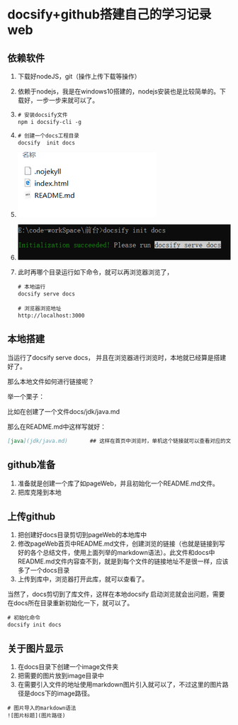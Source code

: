 # docsify+github搭建自己的学习记录web

## 依赖软件

1. 下载好nodeJS，git（操作上传下载等操作）

2. 依赖于nodejs，我是在windows10搭建的，nodejs安装也是比较简单的。下载好，一步一步来就可以了。

3. ```shell
   # 安装docsify文件
   npm i docsify-cli -g
   ```

4. ```shell
   # 创建一个docs工程目录
   docsify  init docs
   ```

5. ![初始化后的目录文件](image/initdocsify.png)

6. ![初始化结果](image/docsify_serve.png)

7. 此时再哪个目录运行如下命令，就可以再浏览器浏览了，

   ```shel
   # 本地运行
   docsify serve docs
   
   # 浏览器浏览地址
   http://localhost:3000
   ```

   

## 本地搭建

当运行了docsify serve docs， 并且在浏览器进行浏览时，本地就已经算是搭建好了。

那么本地文件如何进行链接呢？

举一个栗子：

比如在创建了一个文件docs/jdk/java.md

那么在README.md中这样写就好：

```markdown
[java](jdk/java.md)       ## 这样在首页中浏览时，单机这个链接就可以查看对应的文档了，就是markdown链接使用
```



## github准备

1. 准备就是创建一个库了如pageWeb，并且初始化一个README.md文件。
2. 把库克隆到本地

## 上传github

1. 把创建好docs目录剪切到pageWeb的本地库中
2. 修改pageWeb首页中README.md文件，创建浏览的链接（也就是链接到写好的各个总结文件，使用上面列举的markdown语法）。此文件和docs中README.md文件内容查不到，就是到每个文件的链接地址不是很一样，应该多了一个docs目录
3. 上传到库中，浏览器打开此库，就可以查看了。

当然了，docs剪切到了库文件，这样在本地docsify 启动浏览就会出问题，需要在docs所在目录重新初始化一下，就可以了。

```shell
# 初始化命令
docsify init docs
```



##  关于图片显示

1. 在docs目录下创建一个image文件夹
2. 把需要的图片放到image目录中
3. 在需要引入文件的地址使用markdown图片引入就可以了，不过这里的图片路径是docs下的image路径。

``` markdow
# 图片导入的markdown语法
![图片标题](图片路径)
```


